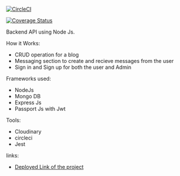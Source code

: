 [![CircleCI](https://dl.circleci.com/status-badge/img/gh/kayigmb/MyBrand-BE/tree/ft-circleci.svg?style=svg)](https://dl.circleci.com/status-badge/redirect/gh/kayigmb/MyBrand-BE/tree/ft-circleci)

[![Coverage Status](https://coveralls.io/repos/github/kayigmb/MyBrand-BE/badge.svg?branch=ft-circleci)](https://coveralls.io/github/kayigmb/MyBrand-BE?branch=ft-circleci)


Backend API using Node Js.

How it Works:
- CRUD operation for a blog
- Messaging section to create and recieve messages from the user
- Sign in and Sign up for both the user and Admin

  
Frameworks used:
- NodeJs
- Mongo DB
- Express Js
- Passport Js with Jwt

Tools:
- Cloudinary
- circleci
- Jest

links:
- [Deployed Link of the project ](https://mybrand-be-4hmq.onrender.com/api/swagger)

